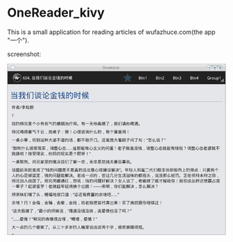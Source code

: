 # OneReader_kivy
This is a small application for reading articles of wufazhuce.com(the app "一个"). 
 

screenshot: 

![](screenshot.png)